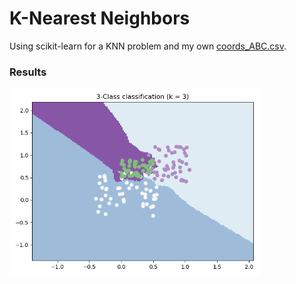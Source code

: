 # K-Nearest Neighbors

Using scikit-learn for a KNN problem and my own [coords_ABC.csv](/Data_sets/coords_ABC.csv).

### Results

<img width="400" src="/Images/KNN_3_neighbors.png" />
